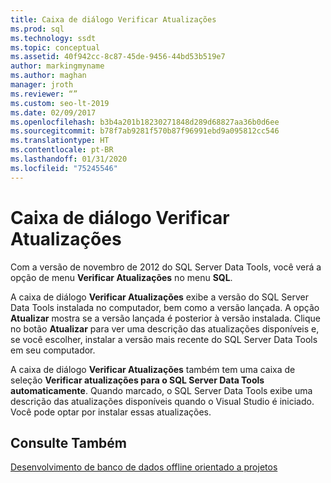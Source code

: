 ```yaml
---
title: Caixa de diálogo Verificar Atualizações
ms.prod: sql
ms.technology: ssdt
ms.topic: conceptual
ms.assetid: 40f942cc-8c87-45de-9456-44bd53b519e7
author: markingmyname
ms.author: maghan
manager: jroth
ms.reviewer: “”
ms.custom: seo-lt-2019
ms.date: 02/09/2017
ms.openlocfilehash: b3b4a201b18230271848d289d68827aa36b0d6ee
ms.sourcegitcommit: b78f7ab9281f570b87f96991ebd9a095812cc546
ms.translationtype: HT
ms.contentlocale: pt-BR
ms.lasthandoff: 01/31/2020
ms.locfileid: "75245546"
---
```

# <a name="check-for-updates-dialog-box"></a>Caixa de diálogo Verificar Atualizações

Com a versão de novembro de 2012 do SQL Server Data Tools, você verá a opção de menu **Verificar Atualizações** no menu **SQL**.  
  
A caixa de diálogo **Verificar Atualizações** exibe a versão do SQL Server Data Tools instalada no computador, bem como a versão lançada. A opção **Atualizar** mostra se a versão lançada é posterior à versão instalada. Clique no botão **Atualizar** para ver uma descrição das atualizações disponíveis e, se você escolher, instalar a versão mais recente do SQL Server Data Tools em seu computador.  
  
A caixa de diálogo **Verificar Atualizações** também tem uma caixa de seleção **Verificar atualizações para o SQL Server Data Tools automaticamente**. Quando marcado, o SQL Server Data Tools exibe uma descrição das atualizações disponíveis quando o Visual Studio é iniciado. Você pode optar por instalar essas atualizações.  
  
## <a name="see-also"></a>Consulte Também  
[Desenvolvimento de banco de dados offline orientado a projetos](../ssdt/project-oriented-offline-database-development.md)  
  
